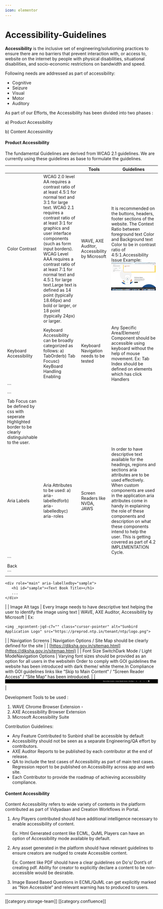 ```yaml
---
icon: elementor
---
```


# Accessibility-Guidelines

**Accessibility**  is the inclusive set of engineering/solutioning practices to ensure there are no barriers that prevent interaction with, or access to, website on the internet by people with physical disabilities, situational disabilities, and socio-economic restrictions on bandwidth and speed.

Following needs are addressed as part of accessibility:

* Cognitive
* Seizure
* Visual
* Motor
* Auditory

As part of our Efforts, the Accessibility has been divided into two phases :

a) Product Accessibility

b) Content Accessinility

#### Product Accessibility

The fundamental Guidelines are derived from WCAG 2.1 guidelines. We are currently using these guidelines as base to formulate the guidelines.

|                                                                                                             |                                                                                                                                                                                                                                                                                                                                                                                                                                                       | **Tools**                                     | **Guidelines**                                                                                                                                                                                                                                                                                                                                                                            |
| ----------------------------------------------------------------------------------------------------------- | ----------------------------------------------------------------------------------------------------------------------------------------------------------------------------------------------------------------------------------------------------------------------------------------------------------------------------------------------------------------------------------------------------------------------------------------------------- | --------------------------------------------- | ----------------------------------------------------------------------------------------------------------------------------------------------------------------------------------------------------------------------------------------------------------------------------------------------------------------------------------------------------------------------------------------- |
| Color Contrast                                                                                              | WCAG 2.0 level AA requires a contrast ratio of at least 4.5:1 for normal text and 3:1 for large text. WCAG 2.1 requires a contrast ratio of at least 3:1 for graphics and user interface components (such as form input borders). WCAG Level AAA requires a contrast ratio of at least 7:1 for normal text and 4.5:1 for large text.Large text is defined as 14 point (typically 18.66px) and bold or larger, or 18 point (typically 24px) or larger. | WAVE, AXE Auditor, Accessibility by Microsoft | It is recommended on the buttons, headers, footer sections of the website. The Context Ratio between foreground text Color and Background text Color to be in contrast ratio of 4:5:1.Accessibility Issue Example:![](<../../../../.gitbook/assets/Screenshot 2021-08-24 at 2.05.23 PM.png>)                                                                                              |
| Keyboard Accessibility                                                                                      | Keyboard Accessibility can be broadly categorized as follows: a) TabOrderb) Tab Focusc) KeyBoard Handling Enabling                                                                                                                                                                                                                                                                                                                                    | Keyboard Navigation needs to be tested        | Any Specific Area/Element/ Component should be accessible using keyboard without the help of mouse movement. Ex: Tab Index should be defined on elements which has click Handlers                                                                                                                                                                                                         |
| \`\`\`                                                                                                      |                                                                                                                                                                                                                                                                                                                                                                                                                                                       |                                               |                                                                                                                                                                                                                                                                                                                                                                                           |
|                                                                                                             |                                                                                                                                                                                                                                                                                                                                                                                                                                                       |                                               |                                                                                                                                                                                                                                                                                                                                                                                           |
| \`\`\`                                                                                                      |                                                                                                                                                                                                                                                                                                                                                                                                                                                       |                                               |                                                                                                                                                                                                                                                                                                                                                                                           |
| Tab Focus can be defined by css with seperate Highlighted border to be clearly distinguishable to the user. |                                                                                                                                                                                                                                                                                                                                                                                                                                                       |                                               |                                                                                                                                                                                                                                                                                                                                                                                           |
| Aria Labels                                                                                                 | Aria Attributes to be used: a) aria-labelledforb) aria-labelledbyc) aria-roles                                                                                                                                                                                                                                                                                                                                                                        | Screen Readers like NVDA, JAWS                | In order to have descriptive text available for the headings, regions and sections aria attributes are to be used effectively. When custom components are used in the application aria attributes come in handy in explaining the role of these components and description on what these components intend to help the user. This is getting covered as part of 4.2 IMPLEMENTATION Cycle. |
| \`\`\`                                                                                                      |                                                                                                                                                                                                                                                                                                                                                                                                                                                       |                                               |                                                                                                                                                                                                                                                                                                                                                                                           |
| Back                                                                                                        |                                                                                                                                                                                                                                                                                                                                                                                                                                                       |                                               |                                                                                                                                                                                                                                                                                                                                                                                           |
| \`\`\`                                                                                                      |                                                                                                                                                                                                                                                                                                                                                                                                                                                       |                                               |                                                                                                                                                                                                                                                                                                                                                                                           |

```
<div role="main" aria-labelledby="sample">
   <h1 id="sample"><Text Book Title></h1>
   ...
</div>
```

\| | Image Alt tags | Every Image needs to have descriptive text helping the user to identify the image using text | WAVE, AXE Auditor, Accessibility by Microsoft | Ex:

```
<img _ngcontent-jqd-c7="" class="cursor-pointer" alt="Sunbird Application Logo" src="https://preprod.ntp.in/tenant/ntp/logo.png">
```

\| | Navigation Screens | Navigation Options / Site Map should be clearly defined for the site | | [https://diksha.gov.in/sitemap.html](https://diksha.gov.in/sitemap.html) | | Font Size SwitchDark Mode / Light ModeNavigation Options | Varying font sizes should be provided as an option for all users in the websiteIn Order to comply with GOI guidelines the website has been introduced with dark theme/ white theme.In Compliance with GOI guidelines links like “Skip to Main Content“ / “Screen Reader Access“ / “Site Map“ has been introduced. | | ![](<../../../../.gitbook/assets/Screenshot 2021-08-24 at 4.45.03 PM.png>) |

Development Tools to be used :

1. WAVE Chrome Browser Extension -
2. AXE Accessibility Browser Extension
3. Microsoft Accessibility Suite

Contribution Guidelines:

* Any Feature Contributed to Sunbird shall be accessible by default
* Accessibility should not be seen as a separate Engineering/QA effort by contributors.
* AXE Auditor Reports to be published by each contributor at the end of release.
* QA to include the test cases of Accessibility as part of main test cases. Regression report to be published on Accessibility across app and web site.
* Each Contributor to provide the roadmap of achieving accessibility compliance.

#### Content Accessibility

Content Accessibility refers to wide variety of contents in the platform contributed as part of Vidyadaan and Creation Workflows in Portal.

1.  Any Players contributed should have additional intelligence necessary to enable accessibility of content.

    Ex: Html Generated content like ECML, QuML Players can have an option of Accessibility mode available by default.
2.  Any asset generated in the platform should have relevant guidelines to ensure creators are nudged to create Accessible content.

    Ex: Content like PDF should have a clear guidelines on Do's/ Dont’s of creating pdf. Ability for creator to explicitly declare a content to be non-accessible would be desirable.
3. Image Based Based Questions in ECML/QuML can get explicitly marked as “Non Accessible“ and relevant warning has to produced to users.

***

\[\[category.storage-team]] \[\[category.confluence]]
